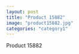 ```yaml
---
layout: post
title: "Product 15882"
image: "product15882.jpg"
categories: "category1"
---
```

Product 15882

